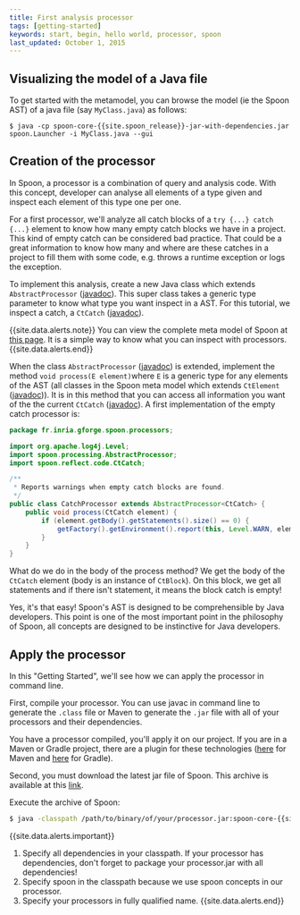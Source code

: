 ```yaml
---
title: First analysis processor
tags: [getting-started]
keywords: start, begin, hello world, processor, spoon
last_updated: October 1, 2015
---
```


## Visualizing the model of a Java file

To get started with the metamodel, you can browse the model (ie the Spoon AST) of a java file (say `MyClass.java`) as follows:

```
$ java -cp spoon-core-{{site.spoon_release}}-jar-with-dependencies.jar spoon.Launcher -i MyClass.java --gui
```



## Creation of the processor

In Spoon, a processor is a combination of query and analysis code.
With this concept, developer can analyse all elements of a type given 
and inspect each element of this type one per one.

For a first processor, we'll analyze all catch blocks of a `try {...} catch {...}` 
element to know how many empty catch blocks we have in a project. This kind of empty 
catch can be considered bad practice. That could be a great information to know how 
many and where are these catches in a project to fill them with some code, 
e.g. throws a runtime exception or logs the exception.

To implement this analysis, create a new Java class which extends `AbstractProcessor` ([javadoc](http://spoon.gforge.inria.fr/mvnsites/spoon-core/apidocs/spoon/processing/AbstractProcessor.html)). 
This super class takes a generic type parameter to know what type you want inspect in a AST. 
For this tutorial, we inspect a catch, a `CtCatch` ([javadoc](http://spoon.gforge.inria.fr/mvnsites/spoon-core/apidocs/spoon/reflect/code/CtCatch.html)).

{{site.data.alerts.note}} 
You can view the complete meta model of Spoon at <a href="diagrams.html">this page</a>. 
It is a simple way to know what you can inspect with processors.
{{site.data.alerts.end}}

When the class `AbstractProcessor` ([javadoc](http://spoon.gforge.inria.fr/mvnsites/spoon-core/apidocs/spoon/processing/AbstractProcessor.html))
is extended, implement the method `void process(E element)`where `E` is a generic type for 
any elements of the AST (all classes in the Spoon meta model which extends `CtElement` ([javadoc](http://spoon.gforge.inria.fr/mvnsites/spoon-core/apidocs/spoon/reflect/declaration/CtElement.html))). It is in this method that you can access all information you want of the the current `CtCatch` ([javadoc](http://spoon.gforge.inria.fr/mvnsites/spoon-core/apidocs/spoon/reflect/code/CtCatch.html)). 
A first implementation of the empty catch processor is:

```java
package fr.inria.gforge.spoon.processors;

import org.apache.log4j.Level;
import spoon.processing.AbstractProcessor;
import spoon.reflect.code.CtCatch;

/**
 * Reports warnings when empty catch blocks are found.
 */
public class CatchProcessor extends AbstractProcessor<CtCatch> {
	public void process(CtCatch element) {
		if (element.getBody().getStatements().size() == 0) {
			getFactory().getEnvironment().report(this, Level.WARN, element, "empty catch clause");
		}
	}
}
```

What do we do in the body of the process method? 
We get the body of the `CtCatch` element (body is an instance of `CtBlock`).
On this block, we get all statements and if there isn't statement, it means the block catch is empty!

Yes, it's that easy! Spoon's AST is designed to be comprehensible by Java developers. 
This point is one of the most important point in the philosophy of Spoon, 
all concepts are designed to be instinctive for Java developers.

## Apply the processor

In this "Getting Started", we'll see how we can apply the processor in command line.

First, compile your processor. You can use javac in command line to generate the `.class` file 
or Maven to generate the `.jar` file with all of your processors and their dependencies.

You have a processor compiled, you'll apply it on our project. If you are in a Maven or
Gradle project, there are a plugin for these technologies ([here](https://github.com/SpoonLabs/spoon-maven-plugin) 
for Maven and [here](https://github.com/SpoonLabs/spoon-gradle-plugin) for Gradle).

Second, you must download the latest jar file of Spoon. This archive is available at this [link](https://gforge.inria.fr/frs/download.php/latestzip/86/Spoon-latest.zip). 

Execute the archive of Spoon:

```bash
$ java -classpath /path/to/binary/of/your/processor.jar:spoon-core-{{site.spoon_release}}-jar-with-dependencies.jar spoon.Launcher -i /path/to/src/of/your/project -p fr.inria.gforge.spoon.processors.CatchProcessor
```

{{site.data.alerts.important}} 
1. Specify all dependencies in your classpath. If your processor has dependencies, don't forget to package your processor.jar with all dependencies!
2. Specify spoon in the classpath because we use spoon concepts in our processor.
3. Specify your processors in fully qualified name.
{{site.data.alerts.end}}

